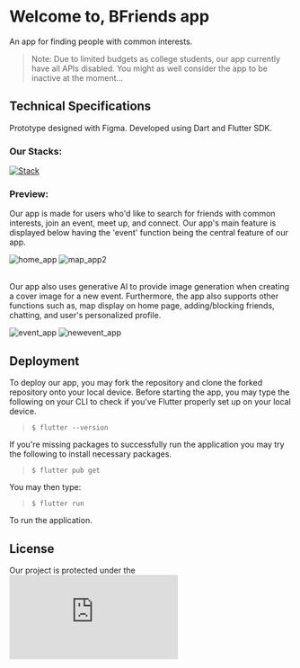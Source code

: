 # Welcome to, BFriends app

An app for finding people with common interests.

> Note: Due to limited budgets as college students, our app currently have all APIs disabled. You might as well consider the app to be inactive at the moment...

## Technical Specifications

Prototype designed with Figma. Developed using Dart and Flutter SDK.

### Our Stacks:

[![Stack](https://skillicons.dev/icons?i=dart,flutter,figma,firebase,gcp,js)]()

### Preview:
Our app is made for users who'd like to search for friends with common interests, join an event, meet up, and connect. Our app's main feature is displayed below having the 'event' function being the central feature of our app.<br>

![home_app](https://github.com/user-attachments/assets/5113b44a-93f1-4dc3-94b4-e7c8d88bc31f) 
![map_app2](https://github.com/user-attachments/assets/3c37cef9-4b80-4ba6-9cd1-c38f0e1fe52d) 

<br>Our app also uses generative AI to provide image generation when creating a cover image for a new event. Furthermore, the app also supports other functions such as, map display on home page, adding/blocking friends, chatting, and user's personalized profile. <br>

![event_app](https://github.com/user-attachments/assets/a229d131-ed76-46cc-abbd-7a03b6d72e5f) 
![newevent_app](https://github.com/user-attachments/assets/5c1c0fe1-cadd-4038-9577-e18d81d6b5a4)

## Deployment
To deploy our app, you may fork the repository and clone the forked repository onto your local device. Before starting the app, you may type the following on your CLI to check if you've Flutter properly set up on your local device.

  > `$ flutter --version`

If you're missing packages to successfully run the application you may try the following to install necessary packages.

  > `$ flutter pub get`

You may then type:

  > `$ flutter run`

To run the application.

## License
Our project is protected under the ![GNU General Public License Version 3](https://www.gnu.org/licenses/gpl-3.0.en.html)

